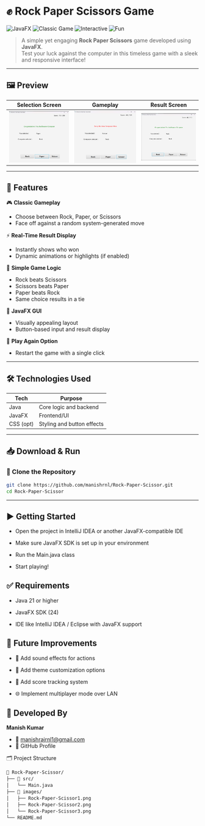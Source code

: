 # ✊ Rock Paper Scissors Game

![JavaFX](https://img.shields.io/badge/JavaFX-UI-blue.svg?style=for-the-badge)
![Classic Game](https://img.shields.io/badge/Game-Rock%20Paper%20Scissors-green?style=for-the-badge)
![Interactive](https://img.shields.io/badge/Interactive-Yes-orange?style=for-the-badge)
![Fun](https://img.shields.io/badge/Fun-Level%20100-brightgreen?style=for-the-badge)

> A simple yet engaging **Rock Paper Scissors** game developed using **JavaFX**.  
> Test your luck against the computer in this timeless game with a sleek and responsive interface!

---

## 🖼️ Preview

| Selection Screen | Gameplay | Result Screen |
|------------------|----------|----------------|
| ![Start](images/Rock-Paper-Scissor1.png) | ![Play](images/Rock-Paper-Scissor2.png) | ![Result](images/Rock-Paper-Scissor3.png) |

---

## 🎯 Features

🎮 **Classic Gameplay**  
- Choose between Rock, Paper, or Scissors  
- Face off against a random system-generated move

⚡ **Real-Time Result Display**  
- Instantly shows who won  
- Dynamic animations or highlights (if enabled)

🧠 **Simple Game Logic**  
- Rock beats Scissors  
- Scissors beats Paper  
- Paper beats Rock  
- Same choice results in a tie

🎨 **JavaFX GUI**  
- Visually appealing layout  
- Button-based input and result display

🔁 **Play Again Option**  
- Restart the game with a single click

---

## 🛠️ Technologies Used

| Tech       | Purpose                          |
|------------|----------------------------------|
| Java       | Core logic and backend           |
| JavaFX     | Frontend/UI                      |
| CSS (opt)  | Styling and button effects       |

---

## 📥 Download & Run

### 🔗 Clone the Repository

```bash
git clone https://github.com/manishrnl/Rock-Paper-Scissor.git
cd Rock-Paper-Scissor
```


---


## ▶️ Getting Started
- Open the project in IntelliJ IDEA or another JavaFX-compatible IDE

- Make sure JavaFX SDK is set up in your environment

- Run the Main.java class

- Start playing!

## ✅ Requirements
- Java 21 or higher

- JavaFX SDK (24)

- IDE like IntelliJ IDEA / Eclipse with JavaFX support

## 📌 Future Improvements
- 🎵 Add sound effects for actions

- 🎨 Add theme customization options

- 🧠 Add score tracking system

- 🌐 Implement multiplayer mode over LAN

## 👤 Developed By
**Manish Kumar**
- 📧 manishrajrnl1@gmail.com
- 🔗 GitHub Profile

🗂 Project Structure
```bash
📁 Rock-Paper-Scissor/
├── 📁 src/
│   └── Main.java
├── 📁 images/
│   ├── Rock-Paper-Scissor1.png
│   ├── Rock-Paper-Scissor2.png
│   └── Rock-Paper-Scissor3.png
└── README.md

```


